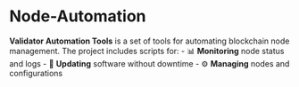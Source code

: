 # Node-Automation
**Validator Automation Tools** is a set of tools for automating blockchain node management.  The project includes scripts for: - 📊 **Monitoring** node status and logs - 🔄 **Updating** software without downtime - ⚙️ **Managing** nodes and configurations
